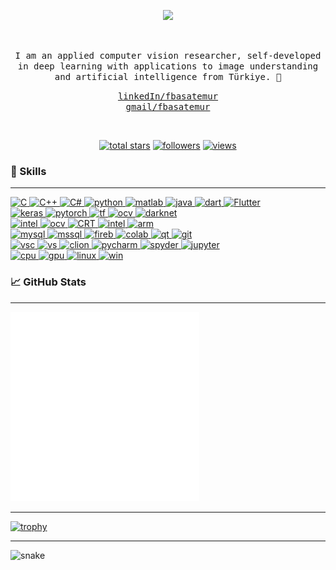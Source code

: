 <!---
<img align="center" alt="GIF" src="https://github.com/fbasatemur/fbasatemur/blob/master/private/fbasatemur_intro.gif" />
<br>
--->

<p align="center">
  <a href="https://github.com/DenverCoder1/readme-typing-svg"><img src="https://readme-typing-svg.herokuapp.com?lines=Computer+Vision+Researcher+%7C+Software+Developer;5%2B+years+of+coding+experience;Always+learning+new+things&font=Fira%20Code&center=true&width=600&height=50&color=0080FF&vCenter=true"></a>
</p> <br>

<p align="center"> <samp>I am an applied computer vision researcher, self-developed in deep learning with applications to image understanding and artificial intelligence from Türkiye. 🚀 <br>
</p>

  
<p align="center"> 
  <samp><a href="https://www.linkedin.com/in/fbasatemur" >linkedIn/fbasatemur</a> <br>
        <a href="mailto:fatihbasatemur@gmail.com?subject=Hello, from Github" >gmail/fbasatemur</a> <br>
</p> <br>


<p align="center">
  <a href="https://github.com/fbasatemur?tab=repositories&sort=stargazers">
    <img alt="total stars" title="Total stars on GitHub" src="https://custom-icon-badges.herokuapp.com/github/stars/fbasatemur?color=55960c&style=for-the-badge&labelColor=488207&logo=star"/></a>
  <a href="https://github.com/fbasatemur?tab=followers">
    <img alt="followers" title="Follow me on Github" src="https://custom-icon-badges.herokuapp.com/github/followers/fbasatemur?color=236ad3&labelColor=1155ba&style=for-the-badge&logo=person-add&label=Follow&logoColor=white"/></a>
  <a href="https://github.com/fbasatemur/Simple-View-Counter">
    <img alt="views" title="GitHub profile views" src="https://komarev.com/ghpvc/?username=fbasatemur&color=dc143c&style=for-the-badge&label=VIEWERS"/>     </a>
</p>
  

### :rocket: Skills
---
<a href="#"><p>
    
  <img src="https://img.shields.io/badge/C-00599C?style=for-the-badge&logo=c&logoColor=white" alt="C" style="vertical-align:top margin:6px 4px">
  <img src="https://img.shields.io/badge/C%2B%2B 11/14/17/20-00599C?style=for-the-badge&logo=c%2B%2B&logoColor=white" alt="C++" style="vertical-align:top margin:6px 4px">
  <img src="https://img.shields.io/badge/C%23-5C2D91?style=for-the-badge&logo=c-sharp&logoColor=white" alt="C#" style="vertical-align:top margin:6px 4px">
  <img src="https://img.shields.io/badge/Python-3776AB?style=for-the-badge&logo=python&logoColor=white" alt="python" style="vertical-align:top margin:6px 4px">
  <img src="https://img.shields.io/badge/Matlab-ED8B00?style=for-the-badge&logo=matlab&logoColor=white" alt="matlab" style="vertical-align:top margin:6px 4px">
  <img src="https://img.shields.io/badge/Java-ED8B00?style=for-the-badge&logo=java&logoColor=white" alt="java" style="vertical-align:top margin:6px 4px">
  <img src="https://img.shields.io/badge/Dart-0175C2?style=for-the-badge&logo=dart&logoColor=white" alt="dart" style="vertical-align:top margin:6px 4px">
  <img src="https://img.shields.io/badge/Flutter-0175C2?style=for-the-badge&logo=flutter&logoColor=white" alt="Flutter" style="vertical-align:top margin:6px 4px">

  <br>
  <img src="https://img.shields.io/badge/Keras-F05032?style=for-the-badge&logo=keras&logoColor=white" alt="keras" style="vertical-align:top margin:6px 4px">
  <img src="https://img.shields.io/badge/Pytorch-F05032?style=for-the-badge&logo=pytorch&logoColor=white" alt="pytorch" style="vertical-align:top margin:6px 4px">
  <img src="https://img.shields.io/badge/Tensorflow-ED8B00?style=for-the-badge&logo=tensorflow&logoColor=white" alt="tf" style="vertical-align:top margin:6px 4px">
  <img src="https://img.shields.io/badge/OpenCV-ffffff?style=for-the-badge&logo=opencv&logoColor=red" alt="ocv" style="vertical-align:top margin:6px 4px">
  <img src="https://img.shields.io/badge/Darknet-YOLOV3/4/7-00FFFF?style=for-the-badge&logo=darknet&logoColor=white" alt="darknet" style="vertical-align:top margin:6px 4px">
  <br>
  
  <img src="https://img.shields.io/badge/Eigen-FFFFFF?style=for-the-badge&logo=eigen&logoColor=white" alt="intel" style="vertical-align:top margin:6px 4px">
  <img src="https://img.shields.io/badge/OpenMP-006F78?style=for-the-badge&logo=openmp&logoColor=white" alt="ocv" style="vertical-align:top margin:6px 4px">
  <img src="https://img.shields.io/badge/CUDA-Runtime API-76B900?style=for-the-badge&logo=nvidia&logoColor=white" alt="CRT" style="vertical-align:top margin:6px 4px">
  <img src="https://img.shields.io/badge/Intel SSE/AVX-0078D6?style=for-the-badge&logo=intel&logoColor=white" alt="intel" style="vertical-align:top margin:6px 4px">
  <img src="https://img.shields.io/badge/ARM NEON-238FBE?style=for-the-badge&logo=arm&logoColor=white" alt="arm" style="vertical-align:top margin:6px 4px">
  
  <br>
  <img src="https://img.shields.io/badge/MySQL-DD8A00?style=for-the-badge&logo=mysql&logoColor=white" alt="mysql" style="vertical-align:top margin:6px 4px">
  <img src="https://img.shields.io/badge/MsSQL-5C2D91?style=for-the-badge&logoColor=white" alt="mssql" style="vertical-align:top margin:6px 4px">
  <img src="https://img.shields.io/badge/firebase-ffca28?style=for-the-badge&logo=firebase&logoColor=white" alt="fireb" style="vertical-align:top margin:6px 4px">
  <img src="https://img.shields.io/badge/Colab-DD8A00?style=for-the-badge&logo=google+colab&logoColor=white" alt="colab" style="vertical-align:top margin:6px 4px">
  <img src="https://img.shields.io/badge/QT-3FC74F?style=for-the-badge&logo=qt&logoColor=white" alt="qt" style="vertical-align:top margin:6px 4px">
  <img src="https://img.shields.io/badge/Git-F05032?style=for-the-badge&logo=git&logoColor=white" alt="git" style="vertical-align:top margin:6px 4px">
    
  
  <br>
  <img src="https://img.shields.io/badge/VS_Code-0078D4?style=for-the-badge&logo=visual%20studio%20code&logoColor=white" alt="vsc" style="vertical-align:top margin:6px 4px">
  <img src="https://img.shields.io/badge/VS_2019-5C2D91?style=for-the-badge&logo=visual%20studio&logoColor=white" alt="vs" style="vertical-align:top margin:6px 4px">
  <img src="https://img.shields.io/badge/Clion-3FC74F?style=for-the-badge&logo=clion&logoColor=white" alt="clion" style="vertical-align:top margin:6px 4px">
  <img src="https://img.shields.io/badge/Pycharm-6AD599?style=for-the-badge&logo=pycharm&logoColor=white" alt="pycharm" style="vertical-align:top margin:6px 4px">
  <img src="https://img.shields.io/badge/Spyder-76B900?style=for-the-badge&logo=anaconda&logoColor=white" alt="spyder" style="vertical-align:top margin:6px 4px">
  <img src="https://img.shields.io/badge/Jupyter-76B900?style=for-the-badge&logo=jupyter&logoColor=white" alt="jupyter" style="vertical-align:top margin:6px 4px">
  
  <br>
  <img src="https://img.shields.io/badge/Ryzen_4600H-ffffff?style=for-the-badge&logo=AMD&logoColor=black" alt="cpu" style="vertical-align:top margin:6px 4px">
  <img src="https://img.shields.io/badge/NVIDIA-GTX1650TI-76B900?style=for-the-badge&logo=nvidia&logoColor=white" alt="gpu" style="vertical-align:top margin:6px 4px">
  <img src="https://img.shields.io/badge/Linux-FCC624?style=for-the-badge&logo=linux&logoColor=black" alt="linux" style="vertical-align:top margin:6px 4px">
  <img src="https://img.shields.io/badge/Windows-0078D6?style=for-the-badge&logo=windows&logoColor=white" alt="win" style="vertical-align:top margin:6px 4px">
  
</p>
</a>  


### &#x1f4c8; GitHub Stats
  
<!-- [![Commits](https://github-profile-summary-cards.vercel.app/api/cards/profile-details?username=fbasatemur&theme=github_dark)](https://github.com/fbasatemur)
[![GitHub Streak](https://github-readme-streak-stats.herokuapp.com?user=fbasatemur&theme=dark&date_format=j%20M%5B%20Y%5D&background=0D1117)](https://git.io/streak-stats)<br>
[![Top Langs](https://github-profile-summary-cards.vercel.app/api/cards/repos-per-language?username=fbasatemur&theme=github_dark)](https://github.com/fbasatemur) 
[![Stats](https://github-profile-summary-cards.vercel.app/api/cards/stats?username=fbasatemur&theme=github_dark)](https://github.com/fbasatemur) -->
  
---
  
<img src="https://github.com/fbasatemur/fbasatemur/blob/master/github-metrics.svg" alt="Metrics" width="60%">

---
  
[![trophy](https://github-profile-trophy.vercel.app/?username=fbasatemur&theme=darkhub&column=7)](https://github.com/fbasatemur/github-profile-trophy)

---

<img src="https://github.com/fbasatemur/fbasatemur/raw/output/github-contribution-grid-snake.svg" alt="snake">
  
<!--Profile Counter 
![Visitor Count](https://profile-counter.glitch.me/fbasatemur/count.svg)-->
 


